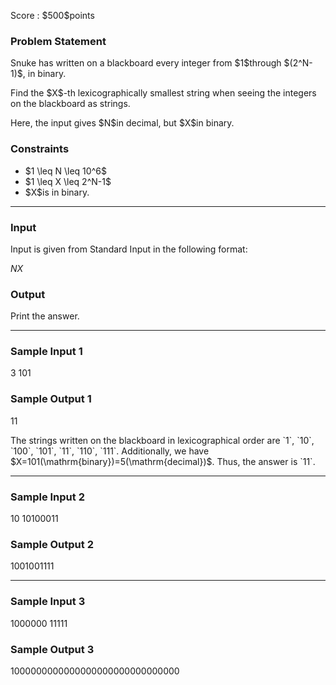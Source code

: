 
<div>

<span>

<span>

<p>
Score : $500$points
</p>

<div>

<section>

### **Problem Statement**

<p>
Snuke has written on a blackboard every integer from $1$through $(2^N-1)$, in binary.
</p>

<p>
Find the $X$-th lexicographically smallest string when seeing the integers on the blackboard as strings.
</p>

<p>
Here, the input gives $N$in decimal, but $X$in binary.
</p>

</section>

</div>

<div>

<section>

### **Constraints**

<ul>

<li>
$1 \leq N \leq 10^6$
</li>

<li>
$1 \leq X \leq 2^N-1$
</li>

<li>
$X$is in binary.
</li>

</ul>

</section>

</div>

---

<div>

<div>

<section>

### **Input**

<p>
Input is given from Standard Input in the following format:
</p>

<div>

$N$$X$
</div>

</section>

</div>

<div>

<section>

### **Output**

<p>
Print the answer.
</p>

</section>

</div>

</div>

---

<div>

<section>

### **Sample Input 1**

<div>

3
101

</div>

</section>

</div>

<div>

<section>

### **Sample Output 1**

<div>

11

</div>

<p>
The strings written on the blackboard in lexicographical order are `1`, `10`, `100`, `101`, `11`, `110`, `111`.
Additionally, we have $X=101(\mathrm{binary})=5(\mathrm{decimal})$.
Thus, the answer is `11`.
</p>

</section>

</div>

---

<div>

<section>

### **Sample Input 2**

<div>

10
10100011

</div>

</section>

</div>

<div>

<section>

### **Sample Output 2**

<div>

1001001111

</div>

</section>

</div>

---

<div>

<section>

### **Sample Input 3**

<div>

1000000
11111

</div>

</section>

</div>

<div>

<section>

### **Sample Output 3**

<div>

1000000000000000000000000000000

</div>

</section>

</div>

</span>

</span>

</div>
